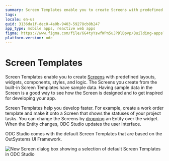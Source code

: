 ```yaml
---
summary: Screen Templates enable you to create Screens with predefined layouts, widgets, components, styles, and logic.
tags:
locale: en-us
guid: 3136da1f-dec0-4a0b-9403-59278cb8b247
app_type: mobile apps, reactive web apps
figma: https://www.figma.com/file/6G4tyYswfWPn5uJPDlBpvp/Building-apps?type=design&node-id=3101%3A10562&t=ZwHw8hXeFhwYsO5V-1
platform-version: odc
---
```

# Screen Templates

Screen Templates enable you to create [Screens](../screen-about.md) with predefined layouts, widgets, components, styles, and logic. The Screens you create from the built-in Screen Templates have sample data. Having sample data in the Screen is a good way to see how the Screen is designed and to get inspired for developing your app.

Screen Templates help you develop faster. For example, create a work order template and make it onto a Screen that shows the statuses of your project tasks. You can change the Screens by [dropping](replace-data.md) an Entity over the widget. When the Entity changes, ODC Studio updates the user interface.

ODC Studio comes with the default Screen Templates that are based on the OutSystems UI Framework. 

![New Screen dialog box showing a selection of default Screen Templates in ODC Studio](images/new-screen-template-odcs.png "Default Screen Templates in New Screen Dialog")
